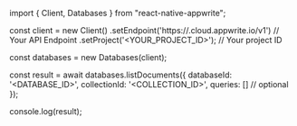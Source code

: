 import { Client, Databases } from "react-native-appwrite";

const client = new Client()
    .setEndpoint('https://<REGION>.cloud.appwrite.io/v1') // Your API Endpoint
    .setProject('<YOUR_PROJECT_ID>'); // Your project ID

const databases = new Databases(client);

const result = await databases.listDocuments({
    databaseId: '<DATABASE_ID>',
    collectionId: '<COLLECTION_ID>',
    queries: [] // optional
});

console.log(result);
